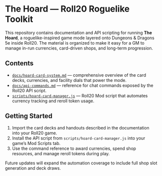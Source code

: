 # The Hoard — Roll20 Roguelike Toolkit

This repository contains documentation and API scripting for running **The Hoard**, a roguelike-inspired game mode layered onto Dungeons & Dragons 5e inside Roll20.  The material is organized to make it easy for a GM to manage in-run currencies, card-driven shops, and long-term progression.

## Contents

- [`docs/hoard-card-system.md`](docs/hoard-card-system.md) — comprehensive overview of the card decks, currencies, and facility dials that power the mode.
- [`docs/api-commands.md`](docs/api-commands.md) — reference for chat commands exposed by the Roll20 API script.
- [`scripts/hoard-card-manager.js`](scripts/hoard-card-manager.js) — Roll20 Mod script that automates currency tracking and reroll token usage.

## Getting Started

1. Import the card decks and handouts described in the documentation into your Roll20 game.
2. Install the API script from `scripts/hoard-card-manager.js` into your game’s Mod Scripts tab.
3. Use the command reference to award currencies, spend shop resources, and manage reroll tokens during play.

Future updates will expand the automation coverage to include full shop slot generation and deck draws.
